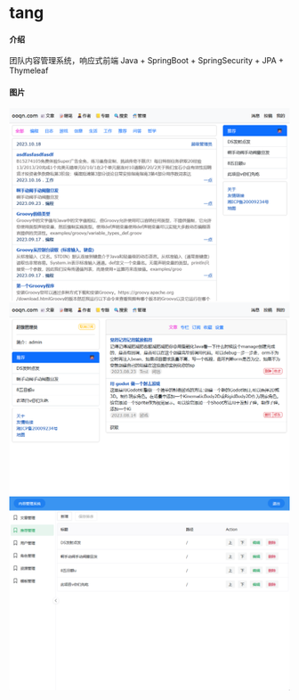 # tang

#### 介绍
团队内容管理系统，响应式前端
Java + SpringBoot + SpringSecurity + JPA + Thymeleaf

#### 图片
![输入图片说明](doc/image/1.png)
![输入图片说明](doc/image/2.png)
![输入图片说明](doc/image/3.png)
